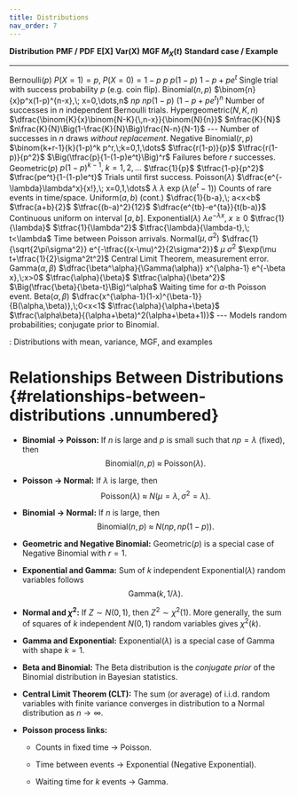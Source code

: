 ```yaml
---
title: Distributions
nav_order: 7
---
```


  **Distribution**           **PMF / PDF**                                                            $\mathbf{E[X]}$                  $\mathbf{Var(X)}$                                         **MGF $M_X(t)$**                            **Standard case / Example**
  -------------------------- ------------------------------------------------------------------------ -------------------------------- --------------------------------------------------------- ------------------------------------------- -------------------------------------------------------------
  Bernoulli$(p)$             $P(X=1)=p,\;P(X=0)=1-p$                                                  $p$                              $p(1-p)$                                                  $1-p+pe^{t}$                                Single trial with success probability $p$ (e.g. coin flip).
  Binomial$(n,p)$            $\binom{n}{x}p^x(1-p)^{n-x},\; x=0,\dots,n$                              $np$                             $np(1-p)$                                                 $(1-p+pe^t)^n$                              Number of successes in $n$ independent Bernoulli trials.
  Hypergeometric$(N,K,n)$    $\dfrac{\binom{K}{x}\binom{N-K}{\,n-x}}{\binom{N}{n}}$                   $n\frac{K}{N}$                   $n\frac{K}{N}\Big(1-\frac{K}{N}\Big)\frac{N-n}{N-1}$      ---                                         Number of successes in $n$ draws *without replacement*.
  Negative Binomial$(r,p)$   $\binom{k+r-1}{k}(1-p)^k p^r,\;k=0,1,\dots$                              $\tfrac{r(1-p)}{p}$              $\tfrac{r(1-p)}{p^2}$                                     $\Big(\tfrac{p}{1-(1-p)e^t}\Big)^r$         Failures before $r$ successes.
  Geometric$(p)$             $p(1-p)^{k-1},\; k=1,2,\dots$                                            $\tfrac{1}{p}$                   $\tfrac{1-p}{p^2}$                                        $\tfrac{pe^t}{1-(1-p)e^t}$                  Trials until first success.
  Poisson$(\lambda)$         $\dfrac{e^{-\lambda}\lambda^x}{x!},\; x=0,1,\dots$                       $\lambda$                        $\lambda$                                                 $\exp(\lambda(e^t-1))$                      Counts of rare events in time/space.
  Uniform$(a,b)$ (cont.)     $\dfrac{1}{b-a},\; a<x<b$                                                $\tfrac{a+b}{2}$                 $\tfrac{(b-a)^2}{12}$                                     $\dfrac{e^{tb}-e^{ta}}{t(b-a)}$             Continuous uniform on interval $[a,b]$.
  Exponential$(\lambda)$     $\lambda e^{-\lambda x},\; x\ge0$                                        $\tfrac{1}{\lambda}$             $\tfrac{1}{\lambda^2}$                                    $\tfrac{\lambda}{\lambda-t},\; t<\lambda$   Time between Poisson arrivals.
  Normal$(\mu,\sigma^2)$     $\dfrac{1}{\sqrt{2\pi\sigma^2}} e^{-\tfrac{(x-\mu)^2}{2\sigma^2}}$       $\mu$                            $\sigma^2$                                                $\exp(\mu t+\tfrac{1}{2}\sigma^2t^2)$       Central Limit Theorem, measurement error.
  Gamma$(\alpha,\beta)$      $\dfrac{\beta^\alpha}{\Gamma(\alpha)} x^{\alpha-1} e^{-\beta x},\;x>0$   $\tfrac{\alpha}{\beta}$          $\tfrac{\alpha}{\beta^2}$                                 $\Big(\tfrac{\beta}{\beta-t}\Big)^\alpha$   Waiting time for $\alpha$-th Poisson event.
  Beta$(\alpha,\beta)$       $\dfrac{x^{\alpha-1}(1-x)^{\beta-1}}{B(\alpha,\beta)},\;0<x<1$           $\tfrac{\alpha}{\alpha+\beta}$   $\tfrac{\alpha\beta}{(\alpha+\beta)^2(\alpha+\beta+1)}$   ---                                         Models random probabilities; conjugate prior to Binomial.

  : Distributions with mean, variance, MGF, and examples

Relationships Between Distributions {#relationships-between-distributions .unnumbered}
===================================

-   **Binomial $\to$ Poisson:** If $n$ is large and $p$ is small such
    that $np=\lambda$ (fixed), then
    $$\text{Binomial}(n,p) \;\approx\; \text{Poisson}(\lambda).$$

-   **Poisson $\to$ Normal:** If $\lambda$ is large, then
    $$\text{Poisson}(\lambda) \;\approx\; N(\mu=\lambda, \sigma^2=\lambda).$$

-   **Binomial $\to$ Normal:** If $n$ is large, then
    $$\text{Binomial}(n,p) \;\approx\; N(np, np(1-p)).$$

-   **Geometric and Negative Binomial:** Geometric($p$) is a special
    case of Negative Binomial with $r=1$.

-   **Exponential and Gamma:** Sum of $k$ independent
    $\text{Exponential}(\lambda)$ random variables follows
    $$\text{Gamma}(k, 1/\lambda).$$

-   **Normal and $\chi^2$:** If $Z \sim N(0,1)$, then
    $Z^2 \sim \chi^2(1)$. More generally, the sum of squares of $k$
    independent $N(0,1)$ random variables gives $\chi^2(k)$.

-   **Gamma and Exponential:** Exponential($\lambda$) is a special case
    of Gamma with shape $k=1$.

-   **Beta and Binomial:** The Beta distribution is the *conjugate
    prior* of the Binomial distribution in Bayesian statistics.

-   **Central Limit Theorem (CLT):** The sum (or average) of i.i.d.
    random variables with finite variance converges in distribution to a
    Normal distribution as $n \to \infty$.

-   **Poisson process links:**

    -   Counts in fixed time $\to$ Poisson.

    -   Time between events $\to$ Exponential (Negative Exponential).

    -   Waiting time for $k$ events $\to$ Gamma.
